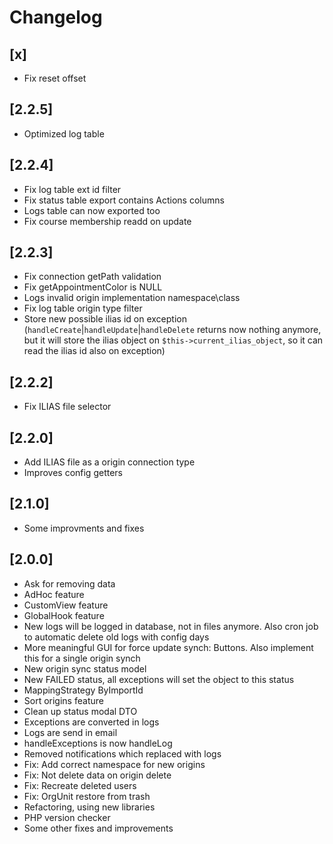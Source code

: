 # Changelog

## [x]

- Fix reset offset

## [2.2.5]

- Optimized log table

## [2.2.4]

- Fix log table ext id filter
- Fix status table export contains Actions columns
- Logs table can now exported too
- Fix course membership readd on update

## [2.2.3]

- Fix connection getPath validation
- Fix getAppointmentColor is NULL
- Logs invalid origin implementation namespace\\class
- Fix log table origin type filter
- Store new possible ilias id on exception (`handleCreate`|`handleUpdate`|`handleDelete` returns now nothing anymore,
  but it will store the ilias object on `$this->current_ilias_object`, so it can read the ilias id also on exception)

## [2.2.2]

- Fix ILIAS file selector

## [2.2.0]

- Add ILIAS file as a origin connection type
- Improves config getters

## [2.1.0]

- Some improvments and fixes

## [2.0.0]

- Ask for removing data
- AdHoc feature
- CustomView feature
- GlobalHook feature
- New logs will be logged in database, not in files anymore. Also cron job to automatic delete old logs with config days
- More meaningful GUI for force update synch: Buttons. Also implement this for a single origin synch
- New origin sync status model
- New FAILED status, all exceptions will set the object to this status
- MappingStrategy ByImportId
- Sort origins feature
- Clean up status modal DTO
- Exceptions are converted in logs
- Logs are send in email
- handleExceptions is now handleLog
- Removed notifications which replaced with logs
- Fix: Add correct namespace for new origins
- Fix: Not delete data on origin delete
- Fix: Recreate deleted users
- Fix: OrgUnit restore from trash
- Refactoring, using new libraries
- PHP version checker
- Some other fixes and improvements

